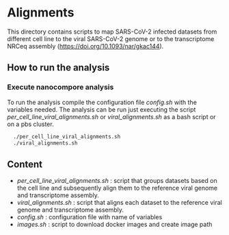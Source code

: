 
# Alignments

This directory contains scripts to map SARS-CoV-2 infected datasets from different cell line to the viral SARS-CoV-2 genome or to the transcriptome NRCeq assembly (https://doi.org/10.1093/nar/gkac144). 

## How to run the analysis

### Execute nanocompore analysis
To run the analysis compile the configuration file *config.sh*  with the variables needed.
The analysis can be run just executing the script *per_cell_line_viral_alignments.sh* or *viral_alignments.sh* as a bash script or on a pbs cluster.
```bash
  ./per_cell_line_viral_alignments.sh
  ./viral_alignments.sh 
```

## Content
* *per_cell_line_viral_alignments.sh* : script that groups datasets based on the cell line and subsequently align them to the reference viral genome and transcriptome assembly.
* *viral_alignments.sh* : script that aligns each dataset to the reference viral genome and transcriptome assembly.
* *config.sh* : configuration file with name of variables
* *images.sh* : script to download docker images and create image path
